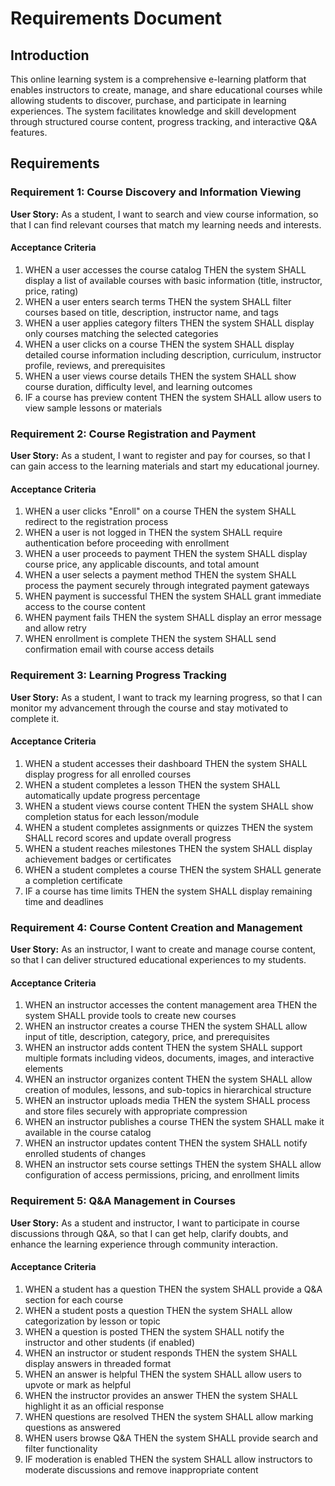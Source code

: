 # Requirements Document

## Introduction

This online learning system is a comprehensive e-learning platform that enables instructors to create, manage, and share educational courses while allowing students to discover, purchase, and participate in learning experiences. The system facilitates knowledge and skill development through structured course content, progress tracking, and interactive Q&A features.

## Requirements

### Requirement 1: Course Discovery and Information Viewing

**User Story:** As a student, I want to search and view course information, so that I can find relevant courses that match my learning needs and interests.

#### Acceptance Criteria

1. WHEN a user accesses the course catalog THEN the system SHALL display a list of available courses with basic information (title, instructor, price, rating)
2. WHEN a user enters search terms THEN the system SHALL filter courses based on title, description, instructor name, and tags
3. WHEN a user applies category filters THEN the system SHALL display only courses matching the selected categories
4. WHEN a user clicks on a course THEN the system SHALL display detailed course information including description, curriculum, instructor profile, reviews, and prerequisites
5. WHEN a user views course details THEN the system SHALL show course duration, difficulty level, and learning outcomes
6. IF a course has preview content THEN the system SHALL allow users to view sample lessons or materials

### Requirement 2: Course Registration and Payment

**User Story:** As a student, I want to register and pay for courses, so that I can gain access to the learning materials and start my educational journey.

#### Acceptance Criteria

1. WHEN a user clicks "Enroll" on a course THEN the system SHALL redirect to the registration process
2. WHEN a user is not logged in THEN the system SHALL require authentication before proceeding with enrollment
3. WHEN a user proceeds to payment THEN the system SHALL display course price, any applicable discounts, and total amount
4. WHEN a user selects a payment method THEN the system SHALL process the payment securely through integrated payment gateways
5. WHEN payment is successful THEN the system SHALL grant immediate access to the course content
6. WHEN payment fails THEN the system SHALL display an error message and allow retry
7. WHEN enrollment is complete THEN the system SHALL send confirmation email with course access details

### Requirement 3: Learning Progress Tracking

**User Story:** As a student, I want to track my learning progress, so that I can monitor my advancement through the course and stay motivated to complete it.

#### Acceptance Criteria

1. WHEN a student accesses their dashboard THEN the system SHALL display progress for all enrolled courses
2. WHEN a student completes a lesson THEN the system SHALL automatically update progress percentage
3. WHEN a student views course content THEN the system SHALL show completion status for each lesson/module
4. WHEN a student completes assignments or quizzes THEN the system SHALL record scores and update overall progress
5. WHEN a student reaches milestones THEN the system SHALL display achievement badges or certificates
6. WHEN a student completes a course THEN the system SHALL generate a completion certificate
7. IF a course has time limits THEN the system SHALL display remaining time and deadlines

### Requirement 4: Course Content Creation and Management

**User Story:** As an instructor, I want to create and manage course content, so that I can deliver structured educational experiences to my students.

#### Acceptance Criteria

1. WHEN an instructor accesses the content management area THEN the system SHALL provide tools to create new courses
2. WHEN an instructor creates a course THEN the system SHALL allow input of title, description, category, price, and prerequisites
3. WHEN an instructor adds content THEN the system SHALL support multiple formats including videos, documents, images, and interactive elements
4. WHEN an instructor organizes content THEN the system SHALL allow creation of modules, lessons, and sub-topics in hierarchical structure
5. WHEN an instructor uploads media THEN the system SHALL process and store files securely with appropriate compression
6. WHEN an instructor publishes a course THEN the system SHALL make it available in the course catalog
7. WHEN an instructor updates content THEN the system SHALL notify enrolled students of changes
8. WHEN an instructor sets course settings THEN the system SHALL allow configuration of access permissions, pricing, and enrollment limits

### Requirement 5: Q&A Management in Courses

**User Story:** As a student and instructor, I want to participate in course discussions through Q&A, so that I can get help, clarify doubts, and enhance the learning experience through community interaction.

#### Acceptance Criteria

1. WHEN a student has a question THEN the system SHALL provide a Q&A section for each course
2. WHEN a student posts a question THEN the system SHALL allow categorization by lesson or topic
3. WHEN a question is posted THEN the system SHALL notify the instructor and other students (if enabled)
4. WHEN an instructor or student responds THEN the system SHALL display answers in threaded format
5. WHEN an answer is helpful THEN the system SHALL allow users to upvote or mark as helpful
6. WHEN the instructor provides an answer THEN the system SHALL highlight it as an official response
7. WHEN questions are resolved THEN the system SHALL allow marking questions as answered
8. WHEN users browse Q&A THEN the system SHALL provide search and filter functionality
9. IF moderation is enabled THEN the system SHALL allow instructors to moderate discussions and remove inappropriate content